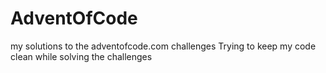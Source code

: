 # AdventOfCode
my solutions to the adventofcode.com challenges
Trying to keep my code clean while solving the challenges
